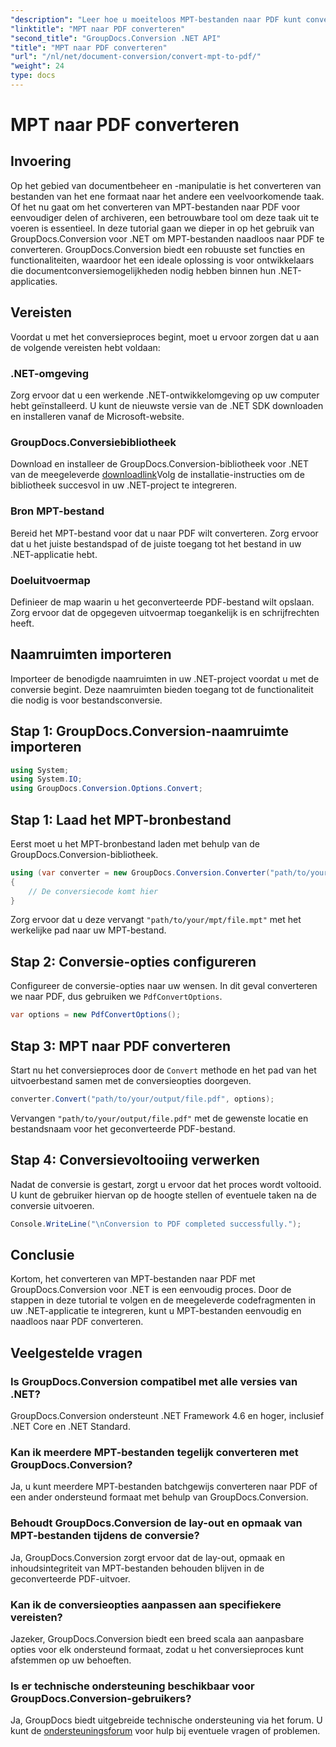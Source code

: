 ```yaml
---
"description": "Leer hoe u moeiteloos MPT-bestanden naar PDF kunt converteren met GroupDocs.Conversion voor .NET. Volg onze stapsgewijze instructies voor integratie en efficiënt documentbeheer."
"linktitle": "MPT naar PDF converteren"
"second_title": "GroupDocs.Conversion .NET API"
"title": "MPT naar PDF converteren"
"url": "/nl/net/document-conversion/convert-mpt-to-pdf/"
"weight": 24
type: docs
---
```

# MPT naar PDF converteren

## Invoering
Op het gebied van documentbeheer en -manipulatie is het converteren van bestanden van het ene formaat naar het andere een veelvoorkomende taak. Of het nu gaat om het converteren van MPT-bestanden naar PDF voor eenvoudiger delen of archiveren, een betrouwbare tool om deze taak uit te voeren is essentieel. In deze tutorial gaan we dieper in op het gebruik van GroupDocs.Conversion voor .NET om MPT-bestanden naadloos naar PDF te converteren. GroupDocs.Conversion biedt een robuuste set functies en functionaliteiten, waardoor het een ideale oplossing is voor ontwikkelaars die documentconversiemogelijkheden nodig hebben binnen hun .NET-applicaties.
## Vereisten
Voordat u met het conversieproces begint, moet u ervoor zorgen dat u aan de volgende vereisten hebt voldaan:
### .NET-omgeving
Zorg ervoor dat u een werkende .NET-ontwikkelomgeving op uw computer hebt geïnstalleerd. U kunt de nieuwste versie van de .NET SDK downloaden en installeren vanaf de Microsoft-website.
### GroupDocs.Conversiebibliotheek
Download en installeer de GroupDocs.Conversion-bibliotheek voor .NET van de meegeleverde [downloadlink](https://releases.groupdocs.com/conversion/net/)Volg de installatie-instructies om de bibliotheek succesvol in uw .NET-project te integreren.
### Bron MPT-bestand
Bereid het MPT-bestand voor dat u naar PDF wilt converteren. Zorg ervoor dat u het juiste bestandspad of de juiste toegang tot het bestand in uw .NET-applicatie hebt.
### Doeluitvoermap
Definieer de map waarin u het geconverteerde PDF-bestand wilt opslaan. Zorg ervoor dat de opgegeven uitvoermap toegankelijk is en schrijfrechten heeft.

## Naamruimten importeren
Importeer de benodigde naamruimten in uw .NET-project voordat u met de conversie begint. Deze naamruimten bieden toegang tot de functionaliteit die nodig is voor bestandsconversie.
## Stap 1: GroupDocs.Conversion-naamruimte importeren
```csharp
using System;
using System.IO;
using GroupDocs.Conversion.Options.Convert;
```
## Stap 1: Laad het MPT-bronbestand
Eerst moet u het MPT-bronbestand laden met behulp van de GroupDocs.Conversion-bibliotheek.
```csharp
using (var converter = new GroupDocs.Conversion.Converter("path/to/your/mpt/file.mpt"))
{
    // De conversiecode komt hier
}
```
Zorg ervoor dat u deze vervangt `"path/to/your/mpt/file.mpt"` met het werkelijke pad naar uw MPT-bestand.
## Stap 2: Conversie-opties configureren
Configureer de conversie-opties naar uw wensen. In dit geval converteren we naar PDF, dus gebruiken we `PdfConvertOptions`.
```csharp
var options = new PdfConvertOptions();
```
## Stap 3: MPT naar PDF converteren
Start nu het conversieproces door de `Convert` methode en het pad van het uitvoerbestand samen met de conversieopties doorgeven.
```csharp
converter.Convert("path/to/your/output/file.pdf", options);
```
Vervangen `"path/to/your/output/file.pdf"` met de gewenste locatie en bestandsnaam voor het geconverteerde PDF-bestand.
## Stap 4: Conversievoltooiing verwerken
Nadat de conversie is gestart, zorgt u ervoor dat het proces wordt voltooid. U kunt de gebruiker hiervan op de hoogte stellen of eventuele taken na de conversie uitvoeren.
```csharp
Console.WriteLine("\nConversion to PDF completed successfully.");
```

## Conclusie
Kortom, het converteren van MPT-bestanden naar PDF met GroupDocs.Conversion voor .NET is een eenvoudig proces. Door de stappen in deze tutorial te volgen en de meegeleverde codefragmenten in uw .NET-applicatie te integreren, kunt u MPT-bestanden eenvoudig en naadloos naar PDF converteren.
## Veelgestelde vragen
### Is GroupDocs.Conversion compatibel met alle versies van .NET?
GroupDocs.Conversion ondersteunt .NET Framework 4.6 en hoger, inclusief .NET Core en .NET Standard.
### Kan ik meerdere MPT-bestanden tegelijk converteren met GroupDocs.Conversion?
Ja, u kunt meerdere MPT-bestanden batchgewijs converteren naar PDF of een ander ondersteund formaat met behulp van GroupDocs.Conversion.
### Behoudt GroupDocs.Conversion de lay-out en opmaak van MPT-bestanden tijdens de conversie?
Ja, GroupDocs.Conversion zorgt ervoor dat de lay-out, opmaak en inhoudsintegriteit van MPT-bestanden behouden blijven in de geconverteerde PDF-uitvoer.
### Kan ik de conversieopties aanpassen aan specifiekere vereisten?
Jazeker, GroupDocs.Conversion biedt een breed scala aan aanpasbare opties voor elk ondersteund formaat, zodat u het conversieproces kunt afstemmen op uw behoeften.
### Is er technische ondersteuning beschikbaar voor GroupDocs.Conversion-gebruikers?
Ja, GroupDocs biedt uitgebreide technische ondersteuning via het forum. U kunt de [ondersteuningsforum](https://forum.groupdocs.com/c/conversion/11) voor hulp bij eventuele vragen of problemen.